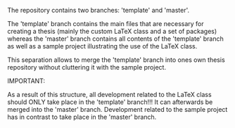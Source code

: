 The repository contains two branches: 'template' and 'master'.

The 'template' branch contains the main files that are necessary for creating a 
thesis (mainly the custom LaTeX class and a set of packages) whereas the
'master' branch contains all contents of the 'template' branch as well as a 
sample project illustrating the use of the LaTeX class.

This separation allows to merge the 'template' branch into ones own thesis
repository without cluttering it with the sample project.

IMPORTANT:

As a result of this structure, all development related to the LaTeX class should
ONLY take place in the 'template' branch!!! It can afterwards be merged into the
'master' branch. Development related to the sample project has in contrast to
take place in the 'master' branch.